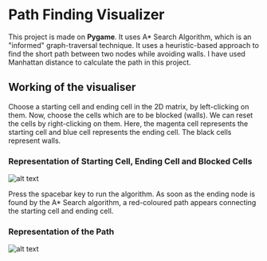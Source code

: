 # Path Finding Visualizer

This project is made on **Pygame**. It uses A* Search Algorithm, which is an "informed" graph-traversal technique. It uses a heuristic-based approach to find the short path between two nodes while avoiding walls. I have used Manhattan distance to calculate the path in this project.


## Working of the visualiser

Choose a starting cell and ending cell in the 2D matrix, by left-clicking on them. Now, choose the cells which are to be blocked (walls). We can reset the cells by right-clicking on them. Here, the magenta cell represents the starting cell and blue cell represents the ending cell. The black cells represent walls.


### Representation of Starting Cell, Ending Cell and Blocked Cells

![alt text](https://i.imgur.com/0ixdjUt.png)

Press the spacebar key to run the algorithm. As soon as the ending node is found by the A* Search algorithm, a red-coloured path appears connecting the starting cell and ending cell.

### Representation of the Path

![alt text](https://i.imgur.com/SwsbMED.png)

